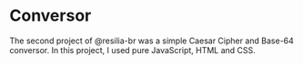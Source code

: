 # Conversor
The second project of @resilia-br was a simple Caesar Cipher and Base-64 conversor. In this project, I used pure JavaScript, HTML and CSS. 

